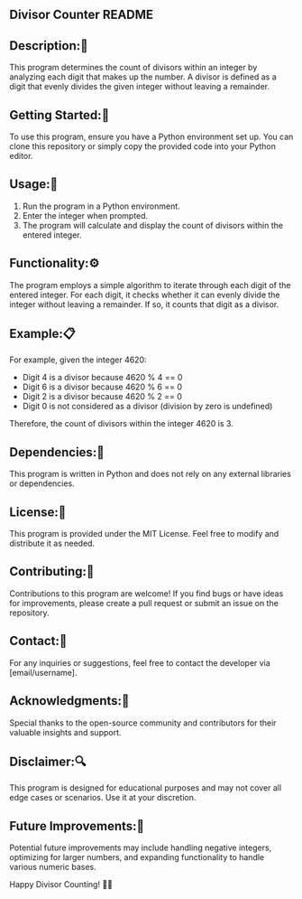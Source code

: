 ## Divisor Counter README

## Description:📝
This program determines the count of divisors within an integer by analyzing each digit that makes up the number. A divisor is defined as a digit that evenly divides the given integer without leaving a remainder.

## Getting Started:🚀 
To use this program, ensure you have a Python environment set up. You can clone this repository or simply copy the provided code into your Python editor.

## Usage:🔧 
1. Run the program in a Python environment.
2. Enter the integer when prompted.
3. The program will calculate and display the count of divisors within the entered integer.

## Functionality:⚙️ 
The program employs a simple algorithm to iterate through each digit of the entered integer. For each digit, it checks whether it can evenly divide the integer without leaving a remainder. If so, it counts that digit as a divisor.

## Example:📋 
For example, given the integer 4620:
- Digit 4 is a divisor because 4620 % 4 == 0
- Digit 6 is a divisor because 4620 % 6 == 0
- Digit 2 is a divisor because 4620 % 2 == 0
- Digit 0 is not considered as a divisor (division by zero is undefined)

Therefore, the count of divisors within the integer 4620 is 3.

## Dependencies:🧰 
This program is written in Python and does not rely on any external libraries or dependencies.

## License:📄 
This program is provided under the MIT License. Feel free to modify and distribute it as needed.

## Contributing:🔗
Contributions to this program are welcome! If you find bugs or have ideas for improvements, please create a pull request or submit an issue on the repository.

## Contact:📧 
For any inquiries or suggestions, feel free to contact the developer via [email/username].

## Acknowledgments:🌟
Special thanks to the open-source community and contributors for their valuable insights and support.

## Disclaimer:🔍
This program is designed for educational purposes and may not cover all edge cases or scenarios. Use it at your discretion.

## Future Improvements:🚧
Potential future improvements may include handling negative integers, optimizing for larger numbers, and expanding functionality to handle various numeric bases.

Happy Divisor Counting! 🧮✨
